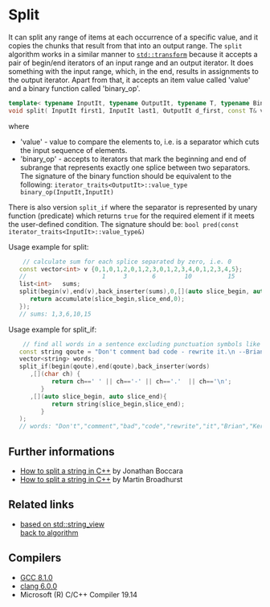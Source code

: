 # Split
It can split any range of items at each occurrence of a specific value, and it copies the chunks that result from that into an output range.
The `split` algorithm works in a similar manner to [`std::transform`](http://en.cppreference.com/w/cpp/algorithm/transform) because
it accepts a pair of begin/end iterators of an input range and an output iterator.
It does something with the input range, which, in the end, results in
assignments to the output iterator. Apart from that, it accepts an item value
called 'value' and a binary function called 'binary_op'. 
```cpp
template< typename InputIt, typename OutputIt, typename T, typename BinaryOperation >
void split( InputIt first1, InputIt last1, OutputIt d_first, const T& value, BinaryOperation binary_op )
```
where 
- 'value' - value to compare the elements to, i.e. is a separator which cuts the input sequence of elements.
- 'binary_op' - accepts to iterators that mark the beginning and end of subrange that represents exactly one splice between two separators. The signature of the binary function should be equivalent to the following: `iterator_traits<OutputIt>::value_type binary_op(InputIt,InputIt)`

There is also version `split_if` where the separator is represented by unary function (predicate) which returns `true` for the required element if it meets the user-defined condition. The signature should be: `bool pred(const iterator_traits<InputIt>::value_type&)` 

Usage example for split:
```cpp
    // calculate sum for each splice separated by zero, i.e. 0
   const vector<int> v {0,1,0,1,2,0,1,2,3,0,1,2,3,4,0,1,2,3,4,5};   
   //                     1     3       6        10          15
   list<int>   sums;
   split(begin(v),end(v),back_inserter(sums),0,[](auto slice_begin, auto slice_end){
      return accumulate(slice_begin,slice_end,0);      
   });
   // sums: 1,3,6,10,15
```
Usage example for split_if:
```cpp
    // find all words in a sentence excluding punctuation symbols like ',',' ','<new line>',etc. 
   const string qoute = "Don't comment bad code - rewrite it.\n --Brian Kernighan";
   vector<string> words;
   split_if(begin(qoute),end(qoute),back_inserter(words)
      ,[](char ch) {
            return ch==' ' || ch=='-' || ch=='.'  || ch=='\n';
         }
      ,[](auto slice_begin, auto slice_end){
            return string(slice_begin,slice_end);      
         }
   );
   // words: "Don't","comment","bad","code","rewrite","it","Brian","Kernighan"
```

## Further informations
* [How to split a string in C++](https://www.fluentcpp.com/2017/04/21/how-to-split-a-string-in-c/) by Jonathan Boccara
* [How to split a string in C++](http://www.martinbroadhurst.com/how-to-split-a-string-in-c.html) by Martin Broadhurst

## Related links
* [based on std::string_view](../split2)  
[back to algorithm](../)

## Compilers
* [GCC 8.1.0](https://wandbox.org/)
* [clang 6.0.0](https://wandbox.org/)
* Microsoft (R) C/C++ Compiler 19.14 
